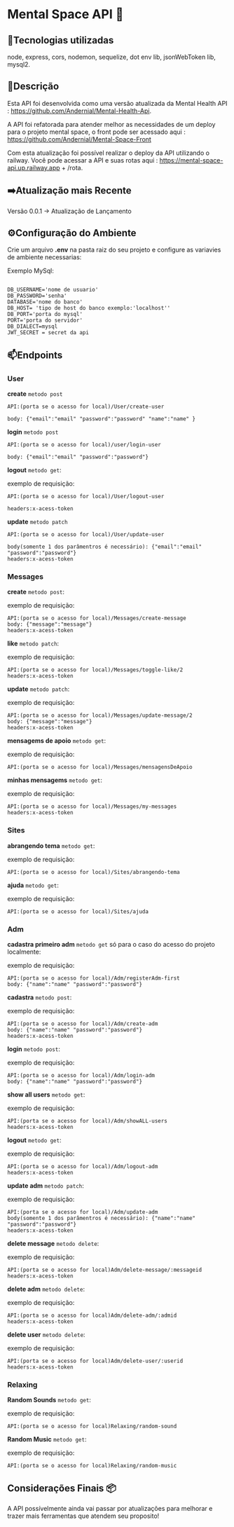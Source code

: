 # Mental Space API 🌌​

## 👾Tecnologias utilizadas
node, express, cors, nodemon, sequelize, dot env lib, jsonWebToken lib, mysql2.

## 📗Descrição
Esta API foi desenvolvida como uma versão atualizada da Mental Health API : https://github.com/Andernial/Mental-Health-Api.

A API foi refatorada para atender melhor as necessidades de um deploy para o projeto mental space, o front pode ser acessado aqui : https://github.com/Andernial/Mental-Space-Front

Com esta atualização foi possível realizar o deploy da API utilizando o railway. Você pode acessar a API e suas rotas aqui : https://mental-space-api.up.railway.app + /rota.


## ➡️Atualização mais Recente 

Versão 0.0.1 -> Atualização de Lançamento

## ⚙️Configuração do Ambiente

Crie um arquivo **.env** na pasta raiz do seu projeto e configure as variavies de ambiente necessarias:

Exemplo MySql:
```

DB_USERNAME='nome de usuario'
DB_PASSWORD='senha'
DATABASE='nome do banco'
DB_HOST= 'tipo de host do banco exemplo:'localhost''
DB_PORT='porta do mysql'
PORT='porta do servidor'
DB_DIALECT=mysql
JWT_SECRET = secret da api
```

## 📫Endpoints
### User

**create** `metodo post`

```
API:(porta se o acesso for local)/User/create-user

body: {"email":"email" "password":"password" "name":"name" }
```

**login** `metodo post`

```
API:(porta se o acesso for local)/user/login-user

body: {"email":"email" "password":"password"}
```

**logout** `metodo get`:

exemplo de requisição:
```
API:(porta se o acesso for local)/User/logout-user

headers:x-acess-token
```

**update** `metodo patch`

```
API:(porta se o acesso for local)/User/update-user

body(somente 1 dos parâmentros é necessário): {"email":"email" "password":"password"}
headers:x-acess-token
```

### Messages

**create** `metodo post`:

exemplo de requisição:
```
API:(porta se o acesso for local)/Messages/create-message
body: {"message":"message"}
headers:x-acess-token
```

**like** `metodo patch`:

exemplo de requisição:
```
API:(porta se o acesso for local)/Messages/toggle-like/2
headers:x-acess-token
```

**update** `metodo patch`:

exemplo de requisição:
```
API:(porta se o acesso for local)/Messages/update-message/2
body: {"message":"message"}
headers:x-acess-token
```

**mensagems de apoio** `metodo get`:

exemplo de requisição:
```
API:(porta se o acesso for local)/Messages/mensagensDeApoio
```

**minhas mensagems** `metodo get`:

exemplo de requisição:
```
API:(porta se o acesso for local)/Messages/my-messages
headers:x-acess-token
```


### Sites

**abrangendo tema** `metodo get`:

exemplo de requisição:
```
API:(porta se o acesso for local)/Sites/abrangendo-tema
```

**ajuda** `metodo get`:

exemplo de requisição:
```
API:(porta se o acesso for local)/Sites/ajuda
```


### Adm

**cadastra primeiro adm** `metodo get` só para o caso do acesso do projeto localmente:

exemplo de requisição:
```
API:(porta se o acesso for local)/Adm/registerAdm-first
body: {"name":"name" "password":"password"}
```

**cadastra** `metodo post`:

exemplo de requisição:
```
API:(porta se o acesso for local)/Adm/create-adm
body: {"name":"name" "password":"password"}
headers:x-acess-token
```

**login** `metodo post`:

exemplo de requisição:
```
API:(porta se o acesso for local)/Adm/login-adm
body: {"name":"name" "password":"password"}
```

**show all users** `metodo get`:

exemplo de requisição:
```
API:(porta se o acesso for local)/Adm/showALL-users
headers:x-acess-token
```

**logout** `metodo get`:

exemplo de requisição:
```
API:(porta se o acesso for local)/Adm/logout-adm
headers:x-acess-token
```

**update adm** `metodo patch`:

exemplo de requisição:
```
API:(porta se o acesso for local)/Adm/update-adm
body(somente 1 dos parâmentros é necessário): {"name":"name" "password":"password"}
headers:x-acess-token
```

**delete message** `metodo delete`:

exemplo de requisição:
```
API:(porta se o acesso for local)Adm/delete-message/:messageid
headers:x-acess-token
```

**delete adm** `metodo delete`:

exemplo de requisição:
```
API:(porta se o acesso for local)Adm/delete-adm/:admid
headers:x-acess-token
```

**delete user** `metodo delete`:

exemplo de requisição:
```
API:(porta se o acesso for local)Adm/delete-user/:userid
headers:x-acess-token
```

### Relaxing

**Random Sounds** `metodo get`:

exemplo de requisição:
```
API:(porta se o acesso for local)Relaxing/random-sound
```

**Random Music** `metodo get`:

exemplo de requisição:
```
API:(porta se o acesso for local)Relaxing/random-music
```

## Considerações Finais 📦​
A API possívelmente ainda vai passar por atualizações para melhorar e trazer mais ferramentas que atendem seu proposito!

